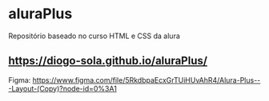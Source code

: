# aluraPlus
Repositório baseado no curso HTML e CSS da alura
## https://diogo-sola.github.io/aluraPlus/

Figma: https://www.figma.com/file/5RkdbpaEcxGrTUiHUvAhR4/Alura-Plus---Layout-(Copy)?node-id=0%3A1